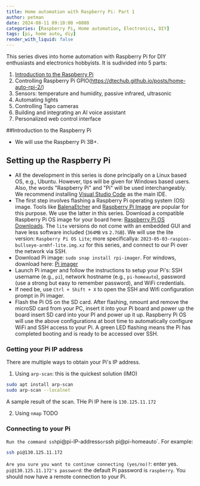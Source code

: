```yaml
---
title: Home automation with Raspberry Pi: Part 1
author: petman
date: 2024-08-11 09:10:00 +0800
categories: [Raspberry Pi, Home automation, Electronics, DIY]
tags: [pi, home auto, diy]
render_with_liquid: false
---
```


This series dives into home automation with Raspberry Pi for DIY enthusiasts and electronics hobbyists. It is sudivided into 5 parts:
1. [Introduction to the Raspberry Pi](#introduction-to-the-raspberry-pi)
2. Controlling Raspberry Pi GPIO(https://dtechub.github.io/posts/home-auto-rpi-2/)
3. Sensors: temperature and humidity, passive infrared, ultrasonic 
3. Automating lights
4. Controlling Tapo cameras
5. Building and integrating an AI voice assistant
6. Personalized web control interface


##Introduction to the Raspberry Pi

- We will use the Raspberry Pi 3B+.



## Setting up the Raspberry Pi
- All the development in this series is done principally on a Linux based OS, e.g., Ubuntu. However, tips will be given for Windows based users. Also, the words "Raspberry Pi" and "Pi" will be used interchangeably. 
We recommend installing [Visual Studio Code](https://code.visualstudio.com/) as the main IDE.
- The first step involves flashing a Raspberry Pi operating system (OS) image. Tools like [BalenaEtcher](https://etcher.balena.io/) and [Raspberry Pi Image]() are popular for this purpose. 
We use the latter in this series. 
Download a compatible Raspberry Pi OS image for your board here: [Raspberry Pi OS Downloads](https://www.raspberrypi.com/software/operating-systems/).
The `lite` versions do not come with an embedded GUI and have less software included (`364MB` vs `2.7GB`).
We will use the lite version: `Raspberry Pi OS Lite`; more specificallya: `2023-05-03-raspios-bullseye-armhf-lite.img.xz` for this series, and connect to our Pi over the network via SSH.
- Download Pi image: `sudo snap install rpi-imager`. For windows, download here: [Pi imager](https://downloads.raspberrypi.org/imager/imager_latest.exe)
- Launch Pi imager and follow the instructions to setup your Pi's: SSH username (e.g., `pi`), network hostname (e.g., `pi-homeauto`), password (use a strong but easy to remember password), and WiFi credentials.
- If need be, use `Ctrl + Shift + X` to open the SSH and Wifi configuration prompt in Pi imager.
- Flash the Pi OS on the SD card. After flashing, nmount and remove the microSD card from your PC, insert it into your Pi board and power up the board insert SD card into your PI and power up it up. Raspberry Pi OS will use the above configurations at boot time to automatically configure WiFi and SSH access to your Pi. A green LED flashing means the Pi has completed booting and is ready to be accessed over SSH.

### Getting your Pi IP address
There are multiple ways to obtain your Pi's IP address.
1. Using `arp-scan`: this is the quickest solution (IMO)
```bash
sudo apt install arp-scan
sudo arp-scan --localnet
```
A sample result of the scan. THe Pi IP here is `130.125.11.172`

2. Using `nmap`
TODO

### Connecting to your Pi
` Run the command ssh `pi@pi-IP-address` or `ssh pi@pi-homeauto`. For example:
```bash
ssh pi@130.125.11.172
```
`Are you sure you want to continue connecting (yes/no)?`: enter yes. `pi@130.125.11.172's password`: the default Pi password is `raspberry`.
You should now have a remote connection to your Pi.